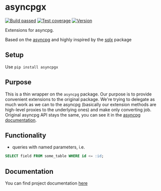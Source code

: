 # asyncpgx
[![Build passed](https://img.shields.io/github/workflow/status/laukhin/asyncpgx/CI)](https://github.com/laukhin/asyncpgx/actions?query=workflow%3ACI)
[![Test coverage](https://img.shields.io/codecov/c/github/laukhin/asyncpgx)](https://codecov.io/gh/laukhin/asyncpgx)
[![Version](https://img.shields.io/pypi/v/asyncpgx)](https://pypi.org/project/asyncpgx/)

Extensions for asyncpg.

Based on the [asyncpg](https://github.com/MagicStack/asyncpg) and highly inspired by the [sqlx](https://github.com/jmoiron/sqlx) package

## Setup
Use `pip install asyncpgx`

## Purpose
This is a thin wrapper on the `asyncpg` package.
Our purpose is to provide convenient extensions to the original package.
We're trying to delegate as much work as we can to the asyncpg (basically our extension methods are high-level proxies to the underlying ones)
and make only converting job.
Original asyncpg API stays the same, you can see it in the [asyncpg documentation](https://magicstack.github.io/asyncpg/current/).

## Functionality
* queries with named parameters, i.e.
```sql
SELECT field FROM some_table WHERE id <= :id;
```

## Documentation
You can find project documentation [here](https://laukhin.github.io/asyncpgx/index.html)
